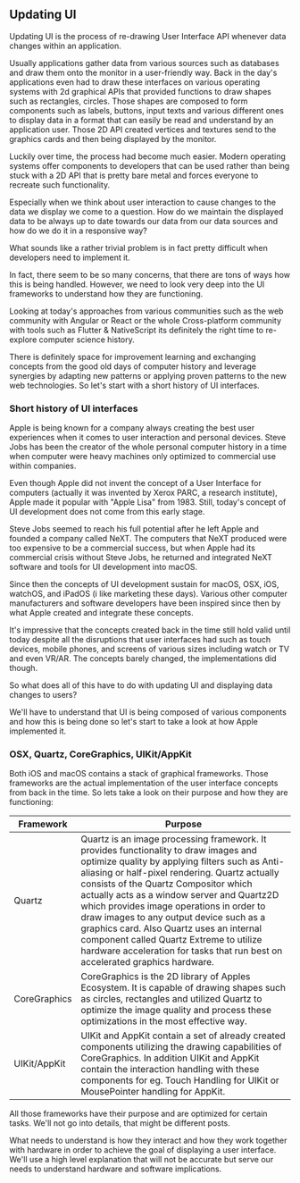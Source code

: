 ## Updating UI

Updating UI is the process of re-drawing User Interface API whenever data changes within an application.

Usually applications gather data from various sources such as databases and draw them onto the monitor in a user-friendly way. 
Back in the day's applications even had to draw these interfaces on various operating systems with 2d graphical APIs that provided functions to draw shapes such as rectangles, circles. 
Those shapes are composed to form components such as labels, buttons, input texts and various different ones to display data in a format that can easily be read and understand by an application user.
Those 2D API created vertices and textures send to the graphics cards and then being displayed by the monitor.

Luckily over time, the process had become much easier. 
Modern operating systems offer components to developers that can be used rather than being stuck with a 2D API that is pretty bare metal and forces everyone to recreate such functionality.
 
Especially when we think about user interaction to cause changes to the data we display we come to a question. 
How do we maintain the displayed data to be always up to date towards our data from our data sources and how do we do it in a responsive way?

What sounds like a rather trivial problem is in fact pretty difficult when developers need to implement it.

In fact, there seem to be so many concerns, that there are tons of ways how this is being handled. 
However, we need to look very deep into the UI frameworks to understand how they are functioning.

Looking at today's approaches from various communities such as the web community with Angular or React or the whole Cross-platform community with tools such as Flutter & NativeScript its definitely 
the right time to re-explore computer science history.

There is definitely space for improvement learning and exchanging concepts from the good old days of computer history and leverage synergies by adapting new patterns or applying proven patterns to the new
web technologies. 
So let's start with a short history of UI interfaces. 

### Short history of UI interfaces

Apple is being known for a company always creating the best user experiences when it comes to user interaction and personal devices. 
Steve Jobs has been the creator of the whole personal computer history in a time when computer were heavy machines only optimized to commercial 
use within companies.

Even though Apple did not invent the concept of a User Interface for computers (actually it was invented by Xerox PARC, a research institute), Apple made it popular with "Apple Lisa" from 1983.
Still, today's concept of UI development does not come from this early stage. 

Steve Jobs seemed to reach his full potential after he left Apple and founded a company called NeXT. The computers that NeXT produced were too expensive to be a commercial success, but 
when Apple had its commercial crisis without Steve Jobs, he returned and integrated NeXT software and tools for UI development into macOS.

Since then the concepts of UI development sustain for macOS, OSX, iOS, watchOS, and iPadOS (i like marketing these days). 
Various other computer manufacturers and software developers have been inspired since then by what Apple created and integrate these concepts. 

It's impressive that the concepts created back in the time still hold valid until today despite all the disruptions that user interfaces had such as touch devices, mobile phones, and screens of various sizes including watch or TV and even VR/AR. 
The concepts barely changed, the implementations did though.

So what does all of this have to do with updating UI and displaying data changes to users?

We'll have to understand that UI is being composed of various components and how this is being done so let's start to take a look at how Apple implemented it.

### OSX, Quartz, CoreGraphics, UIKit/AppKit

Both iOS and macOS contains a stack of graphical frameworks. Those frameworks are the actual implementation of the user interface concepts from back in the time.
So lets take a look on their purpose and how they are functioning:

| Framework | Purpose |
| -----------| ------------ |
| Quartz | Quartz is an image processing framework. It provides functionality to draw images and optimize quality by applying filters such as Anti-aliasing or half-pixel rendering. Quartz actually consists of the Quartz Compositor which actually acts as a window server and Quartz2D which provides image operations in order to draw images to any output device such as a graphics card. Also Quartz uses an internal component called Quartz Extreme to utilize hardware acceleration for tasks that run best on accelerated graphics hardware. |
| CoreGraphics | CoreGraphics is the 2D library of Apples Ecosystem. It is capable of drawing shapes such as circles, rectangles and utilized Quartz to optimize the image quality and process these optimizations in the most effective way. |
| UIKit/AppKit | UIKit and AppKit contain a set of already created components utilizing the drawing capabilities of CoreGraphics. In addition UIKit and AppKit contain the interaction handling with these components for eg. Touch Handling for UIKit or MousePointer handling for AppKit. |

All those frameworks have their purpose and are optimized for certain tasks. We'll not go into details, that might be different posts. 

What needs to understand is how they interact and how they work together with hardware in order to achieve the goal of displaying a user interface. We'll use a high level explanation that will not be accurate but serve our needs to understand hardware and software implications.



